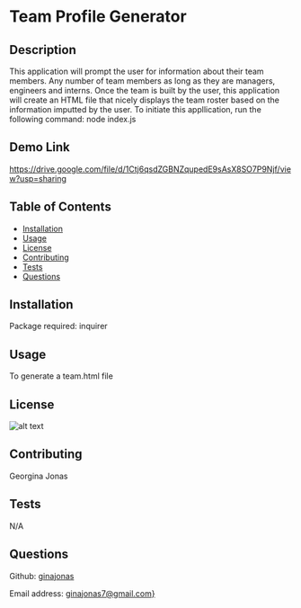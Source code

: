 # Team Profile Generator

  ## Description
  This application will prompt the user for information about their team members. Any number of team members as long as they are managers, engineers and interns. Once the team is built by the user, this application will create an HTML file that nicely displays the team roster based on the information imputted by the user. 
  To initiate this appllication, run the following command: node index.js

  ## Demo Link

  https://drive.google.com/file/d/1Ctj6qsdZGBNZqupedE9sAsX8SO7P9Njf/view?usp=sharing

  ## Table of Contents

  - [Installation](#installation)
  - [Usage](#usage)
  - [License](#license)
  - [Contributing](#contributing)
  - [Tests](#tests)
  - [Questions](#questions)


  ## Installation 

  Package required: inquirer

  ## Usage

  To generate a team.html file
  

  ## License
  ![alt text](https://badgen.net/badge/license/None)
  

  ## Contributing
  
  Georgina Jonas

  ## Tests
  
  N/A

  ## Questions
  Github: [ginajonas](https://github.com/ginajonas)

  Email address: [ginajonas7@gmail.com}](mailto:ginajonas7@gmail.com)
  

